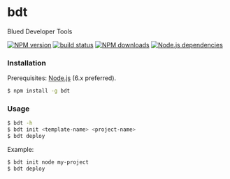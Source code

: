 # bdt

Blued Developer Tools

[![NPM version][npm-image]][npm-url]
[![build status][travis-image]][travis-url]
[![NPM downloads][downloads-image]][npm-url]
[![Node.js dependencies][david-image]][david-url]


### Installation

Prerequisites: [Node.js](https://nodejs.org/en/) (6.x preferred).

``` bash
$ npm install -g bdt
```

### Usage

``` bash
$ bdt -h
$ bdt init <template-name> <project-name>
$ bdt deploy
```

Example:

``` bash
$ bdt init node my-project
$ bdt deploy
```


[npm-image]: https://img.shields.io/npm/v/bdt.svg?style=flat-square
[npm-url]: https://npmjs.org/package/bdt
[travis-image]: https://img.shields.io/travis/bluedapp/bdt/master.svg?style=flat-square
[travis-url]: https://travis-ci.org/bluedapp/bdt
[downloads-image]: https://img.shields.io/npm/dm/bdt.svg?style=flat-square
[david-image]: https://img.shields.io/david/bluedapp/bdt.svg?style=flat-square
[david-url]: https://david-dm.org/bluedapp/bdt
